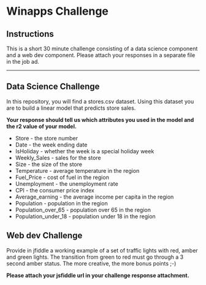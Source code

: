 # Winapps Challenge

## Instructions
This is a short 30 minute challenge consisting of a data science component and a web dev component. 
Please attach your responses in a separate file in the job ad.

---
## Data Science Challenge
In this repository, you will find a stores.csv dataset. Using this dataset you are to build a linear model that predicts store sales. 

**Your response should tell us which attributes you used in the model and the r2 value of your model.**

* Store - the store number
* Date - the week ending date
* IsHoliday - whether the week is a special holiday week
* Weekly_Sales -  sales for the store
* Size - the size of the store
* Temperature - average temperature in the region
* Fuel_Price - cost of fuel in the region
* Unemployment - the unemployment rate
* CPI - the consumer price index
* Average_earning - the average income per capita in the region
* Population - population in the region
* Population\_over\_65 - population over 65 in the region
* Population\_under\_18 - population under 18 in the region

## Web dev Challenge

Provide in jfiddle a working example of a set of traffic lights with red, amber and green lights. The transition from green to red must go through a 3 second amber status. The more creative, the more bonus points ;-)

**Please attach your jsfiddle url in your challenge response attachment.**

